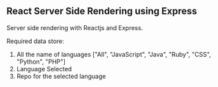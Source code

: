 <h2>React Server Side Rendering using Express</h2>

Server side rendering with Reactjs and Express.

Required data store:
1. All the name of languages ["All", "JavaScript", "Java", "Ruby", "CSS", "Python", "PHP"]
2. Language Selected
3. Repo for the selected language


